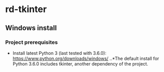 # rd-tkinter

## Windows install

### Project prerequisites

* Install latest Python 3 (last tested with 3.6.0): https://www.python.org/downloads/windows/
..*The default install for Python 3.6.0 includes tkinter, another dependency of the project.
